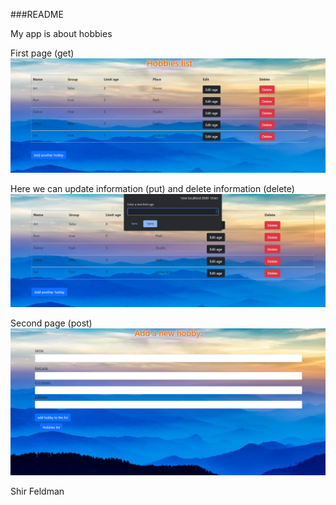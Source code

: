 ###README 

My app is about hobbies

First page (get)
<img src="list.PNG"/>

Here we can update information (put) and delete information (delete)
<img src="update.PNG"/>


Second page (post)
<img src="Add Hobby.PNG"/>


Shir Feldman